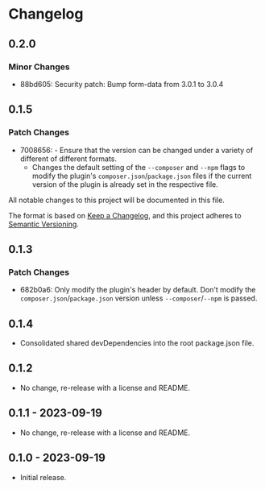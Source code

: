 # Changelog

## 0.2.0

### Minor Changes

- 88bd605: Security patch: Bump form-data from 3.0.1 to 3.0.4

## 0.1.5

### Patch Changes

- 7008656: - Ensure that the version can be changed under a variety of different of different formats.
  - Changes the default setting of the `--composer` and `--npm` flags to modify
    the plugin's `composer.json`/`package.json` files if the current version of
    the plugin is already set in the respective file.

All notable changes to this project will be documented in this file.

The format is based on [Keep a Changelog](https://keepachangelog.com/en/1.0.0/),
and this project adheres to [Semantic Versioning](https://semver.org/spec/v2.0.0.html).

## 0.1.3

### Patch Changes

- 682b0a6: Only modify the plugin's header by default. Don't modify the `composer.json`/`package.json` version unless `--composer`/`--npm` is passed.

## 0.1.4

- Consolidated shared devDependencies into the root package.json file.

## 0.1.2

- No change, re-release with a license and README.

## 0.1.1 - 2023-09-19

- No change, re-release with a license and README.

## 0.1.0 - 2023-09-19

- Initial release.
